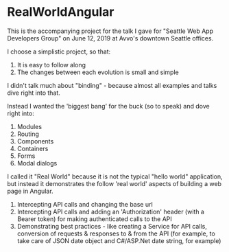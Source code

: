 # RealWorldAngular

This is the accompanying project for the talk I gave for "Seattle Web App Developers Group" on June 12, 2019 at Avvo's downtown Seattle offices.

I choose a simplistic project, so that:
1. It is easy to follow along
1. The changes between each evolution is small and simple

I didn't talk much about "binding" - because almost all examples and talks dive right into that.

Instead I wanted the 'biggest bang' for the buck (so to speak) and dove right into:
1. Modules
1. Routing
1. Components
1. Containers
1. Forms 
1. Modal dialogs

I called it "Real World" because it is not the typical "hello world" application, but instead it demonstrates the follow 'real world' aspects of building a web page in Angular.
1. Intercepting API calls and changing the base url
1. Intercepting API calls and adding an 'Authorization' header (with a Bearer token) for making authenticated calls to the API
1. Demonstrating best practices - like creating a Service for API calls, conversion of requests & responses to & from the API (for example, to take care of JSON date object and C#/ASP.Net date string, for example)

